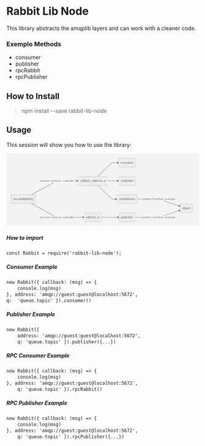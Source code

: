 # Rabbit Lib Node

This library abstracts the amqplib layers and can work with a cleaner code.
### Exemplo Methods
* consumer
* publisher
* rpcRabbit
* rpcPublisher

## How to Install
> npm install --save rabbit-lib-node

## Usage

This session will show you how to use the library:

![diagram](./static/diagram.PNG)

##### How to import
```JS
const Rabbit = require('rabbit-lib-node');
```
##### Consumer Example
```JS
new Rabbit({ callback: (msg) => {
	console.log(msg)
}, address: 'amqp://guest:guest@localhost:5672',
q:  'queue.topic' }).consumer()
```

##### Publisher Example
```JS
new Rabbit({ 
	address: 'amqp://guest:guest@localhost:5672',
	q: 'queue.topic' }).publisher({...})
```

#####  RPC Consumer Example
```JS
new Rabbit({ callback: (msg) => {
	console.log(msg)
}, address: 'amqp://guest:guest@localhost:5672',
	q: 'queue.topic' }).rpcRabbit()
```

#####  RPC Publisher Example
```JS
new Rabbit({ callback: (msg) => {
	console.log(msg)
}, address: 'amqp://guest:guest@localhost:5672',
	q: 'queue.topic' }).rpcPublisher({...})
```